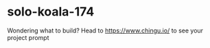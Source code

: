 # solo-koala-174
Wondering what to build? Head to https://www.chingu.io/ to see your project prompt
